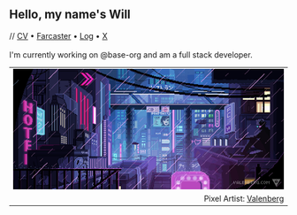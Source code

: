 ## Hello, my name's Will
// [CV](https://wbnns.com/) &bull; [Farcaster](https://warpcast.com/wbnns) &bull; [Log](https://log.wbnns.com/) &bull; [X](https://x.com/wbnns)<br/><br/>
I'm currently working on @base-org and am a full stack developer.
<table align="center">
  <tr>
    <td width="100%" align="center">
      <a href="https://wbnns.com/">
        <img src="https://github.com/wbnns/wbnns/raw/master/hello.gif">
      </a>
    </td>
  </tr>
  <tr>
    <td width="100%" align="right">
      Pixel Artist: <a href="https://www.deviantart.com/valenberg">Valenberg</a>
    </td>
  </tr>
</table>

